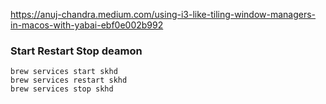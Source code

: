 
https://anuj-chandra.medium.com/using-i3-like-tiling-window-managers-in-macos-with-yabai-ebf0e002b992

### Start Restart Stop deamon
```
brew services start skhd
brew services restart skhd
brew services stop skhd
```
